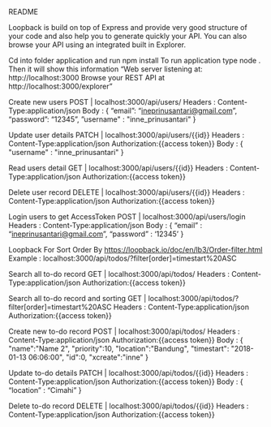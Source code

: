 README

Loopback is build on top of Express and provide very good structure of your code and also help you to generate quickly your API. You can also browse your API using an integrated built in Explorer.

Cd into folder application and run npm install
To run application type node .
Then it will show this information “Web server listening at: http://localhost:3000
Browse your REST API at http://localhost:3000/explorer”

Create new users
POST | localhost:3000/api/users/
Headers :
Content-Type:application/json
Body : {
	“email”: “ineprinusantari@gmail.com”,
	“password”: “12345”,
	”username" : "inne_prinusantari"
}

Update user details
PATCH | localhost:3000/api/users/{{id}}
Headers :
Content-Type:application/json
Authorization:{{access token}}
Body : {
	"username" : "inne_prinusantari"
}

Read users detail
GET | localhost:3000/api/users/{{id}}
Headers :
Content-Type:application/json
Authorization:{{access token}}

Delete user record
DELETE | localhost:3000/api/users/{{id}}
Headers :
Content-Type:application/json
Authorization:{{access token}}

Login users to get AccessToken
POST | localhost:3000/api/users/login
Headers : 
Content-Type:application/json
Body : {
	“email” : “ineprinusantari@gmail.com”,
	“password” : ‘12345’
}

Loopback For Sort Order By https://loopback.io/doc/en/lb3/Order-filter.html
Example : localhost:3000/api/todos/?filter[order]=timestart%20ASC

Search all to-do record
GET | localhost:3000/api/todos/
Headers :
Content-Type:application/json
Authorization:{{access token}}

Search all to-do record and sorting
GET | localhost:3000/api/todos/?filter[order]=timestart%20ASC
Headers :
Content-Type:application/json
Authorization:{{access token}}

Create new to-do record
POST | localhost:3000/api/todos/
Headers :
Content-Type:application/json
Authorization:{{access token}}
Body :
{
	"name":"Name 2",
	"priority":10,
	"location":"Bandung",
	"timestart": "2018-01-13 06:06:00",
	"id":0,
	"xcreate":"inne"
}

Update to-do details
PATCH | localhost:3000/api/todos/{{id}}
Headers :
Content-Type:application/json
Authorization:{{access token}}
Body : {
	“location” : “Cimahi”
}

Delete to-do record
DELETE | localhost:3000/api/todos/{{id}}
Headers :
Content-Type:application/json
Authorization:{{access token}}
